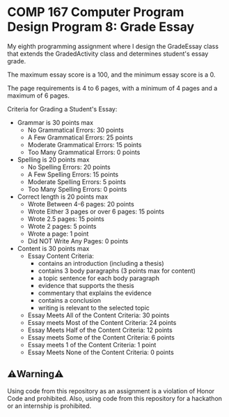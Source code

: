 # COMP 167 Computer Program Design Program 8: Grade Essay
My eighth programming assignment where I design the GradeEssay class that extends the GradedActivity class and determines student's essay grade.

The maximum essay score is a 100, and the minimum essay score is a 0.

The page requirements is 4 to 6 pages, with a minimum of 4 pages and a maximum of 6 pages.

Criteria for Grading a Student's Essay:
* Grammar is 30 points max
	* No Grammatical Errors: 30 points
	* A Few Grammatical Errors: 25 points
	* Moderate Grammatical Errors: 15 points
	* Too Many Grammatical Errors: 0 points
* Spelling is 20 points max
	* No Spelling Errors: 20 points
	* A Few Spelling Errors: 15 points
	* Moderate Spelling Errors: 5 points
	* Too Many Spelling Errors: 0 points
* Correct length is 20 points max
	* Wrote Between 4-6 pages: 20 points
	* Wrote Either 3 pages or over 6 pages: 15 points
	* Wrote 2.5 pages: 15 points
	* Wrote 2 pages: 5 points
	* Wrote a page: 1 point
	* Did NOT Write Any Pages: 0 points
* Content is 30 points max
	* Essay Content Criteria:
		* contains an introduction (including a thesis)
		* contains 3 body paragraphs (3 points max for content)
		* a topic sentence for each body paragraph
		* evidence that supports the thesis
		* commentary that explains the evidence
		* contains a conclusion
		* writing is relevant to the selected topic
	* Essay Meets All of the Content Criteria: 30 points
	* Essay meets Most of the Content Criteria: 24 points
	* Essay Meets Half of the Content Criteria: 12 points
	* Essay meets Some of the Content Criteria: 6 points
	* Essay meets 1 of the Content Criteria: 1 point
	* Essay Meets None of the Content Criteria: 0 points

## ⚠️Warning⚠️
Using code from this repository as an assignment is a violation of Honor Code and prohibited. Also, using code from this repository for a hackathon or an internship is prohibited.

